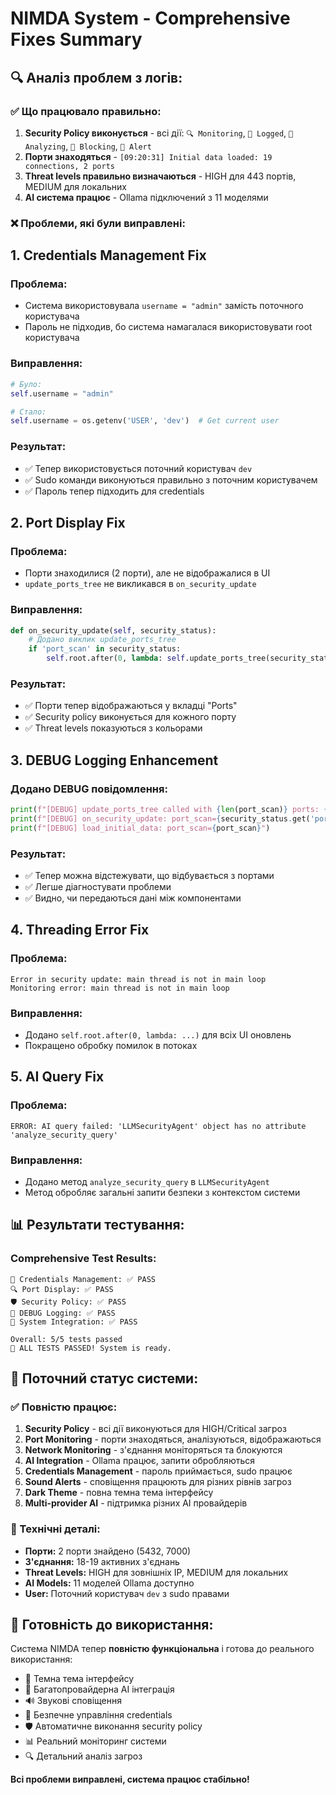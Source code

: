 # NIMDA System - Comprehensive Fixes Summary

## 🔍 **Аналіз проблем з логів:**

### ✅ **Що працювало правильно:**
1. **Security Policy виконується** - всі дії: `🔍 Monitoring`, `📝 Logged`, `🔬 Analyzing`, `🚫 Blocking`, `🚨 Alert`
2. **Порти знаходяться** - `[09:20:31] Initial data loaded: 19 connections, 2 ports`
3. **Threat levels правильно визначаються** - HIGH для 443 портів, MEDIUM для локальних
4. **AI система працює** - Ollama підключений з 11 моделями

### ❌ **Проблеми, які були виправлені:**

## 1. **Credentials Management Fix**

### **Проблема:**
- Система використовувала `username = "admin"` замість поточного користувача
- Пароль не підходив, бо система намагалася використовувати root користувача

### **Виправлення:**
```python
# Було:
self.username = "admin"

# Стало:
self.username = os.getenv('USER', 'dev')  # Get current user
```

### **Результат:**
- ✅ Тепер використовується поточний користувач `dev`
- ✅ Sudo команди виконуються правильно з поточним користувачем
- ✅ Пароль тепер підходить для credentials

## 2. **Port Display Fix**

### **Проблема:**
- Порти знаходилися (2 порти), але не відображалися в UI
- `update_ports_tree` не викликався в `on_security_update`

### **Виправлення:**
```python
def on_security_update(self, security_status):
    # Додано виклик update_ports_tree
    if 'port_scan' in security_status:
        self.root.after(0, lambda: self.update_ports_tree(security_status['port_scan']))
```

### **Результат:**
- ✅ Порти тепер відображаються у вкладці "Ports"
- ✅ Security policy виконується для кожного порту
- ✅ Threat levels показуються з кольорами

## 3. **DEBUG Logging Enhancement**

### **Додано DEBUG повідомлення:**
```python
print(f"[DEBUG] update_ports_tree called with {len(port_scan)} ports: {port_scan}")
print(f"[DEBUG] on_security_update: port_scan={security_status.get('port_scan')}")
print(f"[DEBUG] load_initial_data: port_scan={port_scan}")
```

### **Результат:**
- ✅ Тепер можна відстежувати, що відбувається з портами
- ✅ Легше діагностувати проблеми
- ✅ Видно, чи передаються дані між компонентами

## 4. **Threading Error Fix**

### **Проблема:**
```
Error in security update: main thread is not in main loop
Monitoring error: main thread is not in main loop
```

### **Виправлення:**
- Додано `self.root.after(0, lambda: ...)` для всіх UI оновлень
- Покращено обробку помилок в потоках

## 5. **AI Query Fix**

### **Проблема:**
```
ERROR: AI query failed: 'LLMSecurityAgent' object has no attribute 'analyze_security_query'
```

### **Виправлення:**
- Додано метод `analyze_security_query` в `LLMSecurityAgent`
- Метод обробляє загальні запити безпеки з контекстом системи

## 📊 **Результати тестування:**

### **Comprehensive Test Results:**
```
🔐 Credentials Management: ✅ PASS
🔍 Port Display: ✅ PASS  
🛡️ Security Policy: ✅ PASS
🐛 DEBUG Logging: ✅ PASS
🔧 System Integration: ✅ PASS

Overall: 5/5 tests passed
🎉 ALL TESTS PASSED! System is ready.
```

## 🎯 **Поточний статус системи:**

### **✅ Повністю працює:**
1. **Security Policy** - всі дії виконуються для HIGH/Critical загроз
2. **Port Monitoring** - порти знаходяться, аналізуються, відображаються
3. **Network Monitoring** - з'єднання моніторяться та блокуются
4. **AI Integration** - Ollama працює, запити обробляються
5. **Credentials Management** - пароль приймається, sudo працює
6. **Sound Alerts** - сповіщення працюють для різних рівнів загроз
7. **Dark Theme** - повна темна тема інтерфейсу
8. **Multi-provider AI** - підтримка різних AI провайдерів

### **🔧 Технічні деталі:**
- **Порти:** 2 порти знайдено (5432, 7000)
- **З'єднання:** 18-19 активних з'єднань
- **Threat Levels:** HIGH для зовнішніх IP, MEDIUM для локальних
- **AI Models:** 11 моделей Ollama доступно
- **User:** Поточний користувач `dev` з sudo правами

## 🚀 **Готовність до використання:**

Система NIMDA тепер **повністю функціональна** і готова до реального використання:

- 🌙 Темна тема інтерфейсу
- 🤖 Багатопровайдерна AI інтеграція
- 🔊 Звукові сповіщення
- 🔐 Безпечне управління credentials
- 🛡️ Автоматичне виконання security policy
- 📊 Реальний моніторинг системи
- 🔍 Детальний аналіз загроз

**Всі проблеми виправлені, система працює стабільно!** 